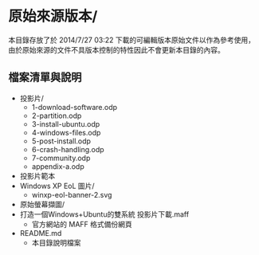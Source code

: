 # 原始來源版本/
本目錄存放了於 2014/7/27 03:22 下載的可編輯版本原始文件以作為參考使用，由於原始來源的文件不具版本控制的特性因此不會更新本目錄的內容。

## 檔案清單與說明
* 投影片/
	* 1-download-software.odp
	* 2-partition.odp
	* 3-install-ubuntu.odp
	* 4-windows-files.odp
	* 5-post-install.odp
	* 6-crash-handling.odp
	* 7-community.odp
	* appendix-a.odp
* 投影片範本
* Windows XP EoL 圖片/
	* winxp-eol-banner-2.svg
* 原始螢幕擷圖/
* 打造一個Windows+Ubuntu的雙系統 投影片下載.maff
	* 官方網站的 MAFF 格式備份網頁
* README.md
	* 本目錄說明檔案